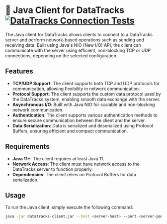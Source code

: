 # 🚂 Java Client for DataTracks [![DataTracks Connection Tests](https://github.com/data-tracks/JavaTracks/actions/workflows/test.yaml/badge.svg)](https://github.com/data-tracks/JavaTracks/actions/workflows/test.yaml)

The Java client for DataTracks allows clients to connect to a DataTracks server and perform network-based operations such as sending and receiving data. Built using Java's NIO (New I/O) API, the client can communicate with the server using efficient, non-blocking TCP or UDP connections, depending on the selected configuration.

## Features
- **TCP/UDP Support**: The client supports both TCP and UDP protocols for communication, allowing flexibility in network communication.
- **Protocol Support**: The client supports the custom data protocol used by the DataTracks system, enabling smooth data exchange with the server.
- **Asynchronous I/O**: Built with Java NIO for scalable and non-blocking network communication.
- **Authentication**: The client supports various authentication methods to ensure secure communication between the client and the server.
- **Data Serialization**: Data is serialized and deserialized using Protocol Buffers, ensuring efficient and compact communication.

## Requirements
- **Java 11+**: The client requires at least Java 11.
- **Network Access**: The client must have network access to the DataTracks server to function properly.
- **Dependencies**: The client relies on Protocol Buffers for data serialization.

## Usage
To run the Java client, simply execute the following command:
```bash
java -jar datatracks-client.jar --host <server-host> --port <server-port>
